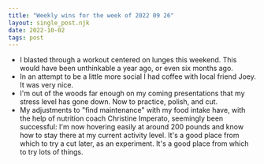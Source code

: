 ```yaml
---
title: "Weekly wins for the week of 2022 09 26"
layout: single_post.njk
date: 2022-10-02
tags: post
---
```

- I blasted through a workout centered on lunges this weekend. This would have been unthinkable a year ago, or even six months ago.
- In an attempt to be a little more social I had coffee with local friend Joey. It was very nice.
- I'm out of the woods far enough on my coming presentations that my stress level has gone down. Now to practice, polish, and cut.
- My adjustments to "find maintenance" with my food intake have, with the help of nutrition coach Christine Imperato, seemingly been successful: I'm now hovering easily at around 200 pounds and know how to stay there at my current activity level. It's a good place from which to try a cut later, as an experiment. It's a good place from which to try lots of things.
